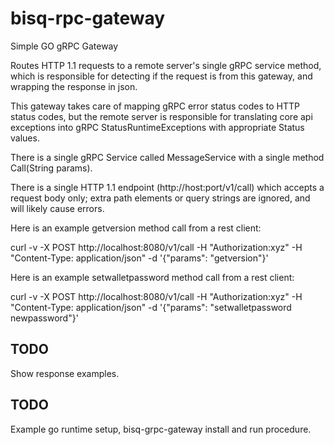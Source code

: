 # bisq-rpc-gateway

Simple GO gRPC Gateway

Routes HTTP 1.1 requests to a remote server's single gRPC service method, which is responsible for detecting if the 
request is from this gateway, and wrapping the response in json.  

This gateway takes care of mapping gRPC error status codes to HTTP status codes, but the remote server is responsible
for translating core api exceptions into gRPC StatusRuntimeExceptions with appropriate Status values.   

There is a single gRPC Service called MessageService with a single method Call(String params).

There is a single HTTP 1.1 endpoint (http://host:port/v1/call) which accepts a request body only; extra
path elements or query strings are ignored, and will likely cause errors.

Here is an example getversion method call from a rest client: 

curl -v -X POST http://localhost:8080/v1/call -H "Authorization:xyz"  -H "Content-Type: application/json" -d '{"params": "getversion"}'

Here is an example setwalletpassword method call from a rest client: 

curl -v -X POST http://localhost:8080/v1/call -H "Authorization:xyz"  -H "Content-Type: application/json" -d '{"params": "setwalletpassword newpassword"}'

## TODO 
Show response examples.

## TODO
Example go runtime setup, bisq-grpc-gateway install and run procedure.